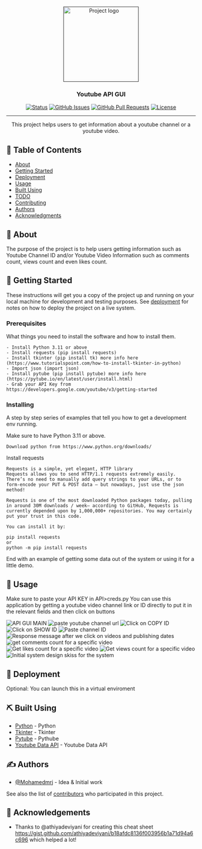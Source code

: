 <p align="center">
  <a href="" rel="noopener">
 <img width=200px height=200px src="https://i.imgur.com/6wj0hh6.jpg" alt="Project logo"></a>
</p>

<h3 align="center">Youtube API GUI</h3>

<div align="center">

[![Status](https://img.shields.io/badge/status-active-success.svg)]()
[![GitHub Issues](https://img.shields.io/github/issues/kylelobo/The-Documentation-Compendium.svg)](https://github.com/kylelobo/The-Documentation-Compendium/issues)
[![GitHub Pull Requests](https://img.shields.io/github/issues-pr/kylelobo/The-Documentation-Compendium.svg)](https://github.com/kylelobo/The-Documentation-Compendium/pulls)
[![License](https://img.shields.io/badge/license-MIT-blue.svg)](/LICENSE)

</div>

---

<p align="center"> This project helps users to get information about a youtube channel or a youtube video.
    <br> 
</p>

## 📝 Table of Contents

- [About](#about)
- [Getting Started](#getting_started)
- [Deployment](#deployment)
- [Usage](#usage)
- [Built Using](#built_using)
- [TODO](../TODO.md)
- [Contributing](../CONTRIBUTING.md)
- [Authors](#authors)
- [Acknowledgments](#acknowledgement)

## 🧐 About <a name = "about"></a>

The purpose of the project is to help users getting information such as Youtube Channel ID and/or Youtube Video Information such as comments count, views count and even likes count. 

## 🏁 Getting Started <a name = "getting_started"></a>

These instructions will get you a copy of the project up and running on your local machine for development and testing purposes. See [deployment](#deployment) for notes on how to deploy the project on a live system.

### Prerequisites

What things you need to install the software and how to install them.

```
- Install Python 3.11 or above
- Install requests (pip install requests)
- Install tkinter (pip install tk) more info here (https://www.tutorialspoint.com/how-to-install-tkinter-in-python)
- Import json (import json)
- Install pytube (pip install pytube) more info here (https://pytube.io/en/latest/user/install.html)
- Grab your API Key from https://developers.google.com/youtube/v3/getting-started 
```

### Installing

A step by step series of examples that tell you how to get a development env running.

Make sure to have Python 3.11 or above.

```
Download python from https://www.python.org/downloads/
```

Install requests

```
Requests is a simple, yet elegant, HTTP library
Requests allows you to send HTTP/1.1 requests extremely easily. There’s no need to manually add query strings to your URLs, or to form-encode your PUT & POST data — but nowadays, just use the json method!

Requests is one of the most downloaded Python packages today, pulling in around 30M downloads / week— according to GitHub, Requests is currently depended upon by 1,000,000+ repositories. You may certainly put your trust in this code.

You can install it by:

pip install requests
or 
python -m pip install requests
```

End with an example of getting some data out of the system or using it for a little demo.


## 🎈 Usage <a name="usage"></a>

Make sure to paste your API KEY in API>creds.py
You can use this application by getting a youtube video channel link or ID directly to put it in the relevant fields and then click on buttons

![API GUI MAIN](image.png)
![paste youtube channel url](image-1.png)
![Click on COPY ID](image-2.png)
![Click on SHOW ID](image-3.png)
![Paste channel ID](image-4.png)
![Response message after we click on videos and publishing dates](image-5.png)
![get comments count for a specific video](image-6.png)
![Get likes count for a specific video](image-7.png)
![Get views count for a specific video](image-8.png)
![Initial system design skiss for the system](image-9.png)


## 🚀 Deployment <a name = "deployment"></a>

Optional: You can launch this in a virtual enviroment

## ⛏️ Built Using <a name = "built_using"></a>

- [Python](https://www.python.org//) - Python
- [Tkinter](https://docs.python.org/3/library/tkinter.html) - Tkinter
- [Pytube](https://pytube.io/en/latest/) - Pythube
- [Youtube Data API](https://developers.google.com/youtube/v3/docs/search/list) - Youtube Data API

## ✍️ Authors <a name = "authors"></a>

- [@Mohamedmrj](https://github.com/MohamedMrj) - Idea & Initial work

See also the list of [contributors](https://github.com/MohamedMrj/) who participated in this project.

## 🎉 Acknowledgements <a name = "acknowledgement"></a>

- Thanks to @athiyadeviyani for creating this cheat sheet https://gist.github.com/athiyadeviyani/b18afdc8136f003956b1a71d94a6c696 which helped a lot!
